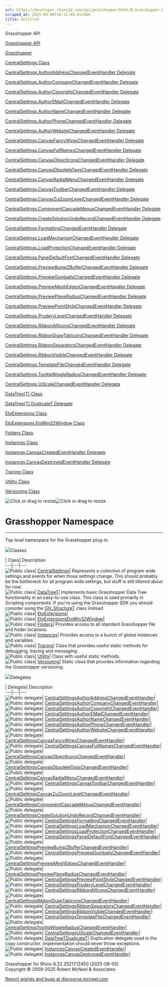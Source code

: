 ```yaml
---
url: https://developer.rhino3d.com/api/grasshopper/html/N_Grasshopper.htm#!
scraped_at: 2025-09-08T16:11:05.913300
title: Untitled
---
```


Grasshopper API

[Grasshopper API](../html/723c01da-9986-4db2-8f53-6f3a7494df75.htm
"Grasshopper API")

[Grasshopper](../html/N_Grasshopper.htm "Grasshopper")

[CentralSettings Class](../html/T_Grasshopper_CentralSettings.htm
"CentralSettings Class")

[CentralSettings.AuthorAddressChangedEventHandler
Delegate](../html/T_Grasshopper_CentralSettings_AuthorAddressChangedEventHandler.htm
"CentralSettings.AuthorAddressChangedEventHandler Delegate")

[CentralSettings.AuthorCompanyChangedEventHandler
Delegate](../html/T_Grasshopper_CentralSettings_AuthorCompanyChangedEventHandler.htm
"CentralSettings.AuthorCompanyChangedEventHandler Delegate")

[CentralSettings.AuthorCopyrightChangedEventHandler
Delegate](../html/T_Grasshopper_CentralSettings_AuthorCopyrightChangedEventHandler.htm
"CentralSettings.AuthorCopyrightChangedEventHandler Delegate")

[CentralSettings.AuthorEMailChangedEventHandler
Delegate](../html/T_Grasshopper_CentralSettings_AuthorEMailChangedEventHandler.htm
"CentralSettings.AuthorEMailChangedEventHandler Delegate")

[CentralSettings.AuthorNameChangedEventHandler
Delegate](../html/T_Grasshopper_CentralSettings_AuthorNameChangedEventHandler.htm
"CentralSettings.AuthorNameChangedEventHandler Delegate")

[CentralSettings.AuthorPhoneChangedEventHandler
Delegate](../html/T_Grasshopper_CentralSettings_AuthorPhoneChangedEventHandler.htm
"CentralSettings.AuthorPhoneChangedEventHandler Delegate")

[CentralSettings.AuthorWebsiteChangedEventHandler
Delegate](../html/T_Grasshopper_CentralSettings_AuthorWebsiteChangedEventHandler.htm
"CentralSettings.AuthorWebsiteChangedEventHandler Delegate")

[CentralSettings.CanvasFancyWiresChangedEventHandler
Delegate](../html/T_Grasshopper_CentralSettings_CanvasFancyWiresChangedEventHandler.htm
"CentralSettings.CanvasFancyWiresChangedEventHandler Delegate")

[CentralSettings.CanvasFullNamesChangedEventHandler
Delegate](../html/T_Grasshopper_CentralSettings_CanvasFullNamesChangedEventHandler.htm
"CentralSettings.CanvasFullNamesChangedEventHandler Delegate")

[CentralSettings.CanvasObjectIconsChangedEventHandler
Delegate](../html/T_Grasshopper_CentralSettings_CanvasObjectIconsChangedEventHandler.htm
"CentralSettings.CanvasObjectIconsChangedEventHandler Delegate")

[CentralSettings.CanvasObsoleteTagsChangedEventHandler
Delegate](../html/T_Grasshopper_CentralSettings_CanvasObsoleteTagsChangedEventHandler.htm
"CentralSettings.CanvasObsoleteTagsChangedEventHandler Delegate")

[CentralSettings.CanvasRadialMenuChangedEventHandler
Delegate](../html/T_Grasshopper_CentralSettings_CanvasRadialMenuChangedEventHandler.htm
"CentralSettings.CanvasRadialMenuChangedEventHandler Delegate")

[CentralSettings.CanvasToolbarChangedEventHandler
Delegate](../html/T_Grasshopper_CentralSettings_CanvasToolbarChangedEventHandler.htm
"CentralSettings.CanvasToolbarChangedEventHandler Delegate")

[CentralSettings.CanvasZuiZoomLevelChangedEventHandler
Delegate](../html/T_Grasshopper_CentralSettings_CanvasZuiZoomLevelChangedEventHandler.htm
"CentralSettings.CanvasZuiZoomLevelChangedEventHandler Delegate")

[CentralSettings.ComponentCascadeMenusChangedEventHandler
Delegate](../html/T_Grasshopper_CentralSettings_ComponentCascadeMenusChangedEventHandler.htm
"CentralSettings.ComponentCascadeMenusChangedEventHandler Delegate")

[CentralSettings.CreateSolutionUndoRecordChangedEventHandler
Delegate](../html/T_Grasshopper_CentralSettings_CreateSolutionUndoRecordChangedEventHandler.htm
"CentralSettings.CreateSolutionUndoRecordChangedEventHandler Delegate")

[CentralSettings.FormattingChangedEventHandler
Delegate](../html/T_Grasshopper_CentralSettings_FormattingChangedEventHandler.htm
"CentralSettings.FormattingChangedEventHandler Delegate")

[CentralSettings.LoadMechanismChangedEventHandler
Delegate](../html/T_Grasshopper_CentralSettings_LoadMechanismChangedEventHandler.htm
"CentralSettings.LoadMechanismChangedEventHandler Delegate")

[CentralSettings.LoadProtectionChangedEventHandler
Delegate](../html/T_Grasshopper_CentralSettings_LoadProtectionChangedEventHandler.htm
"CentralSettings.LoadProtectionChangedEventHandler Delegate")

[CentralSettings.PanelDefaultFontChangedEventHandler
Delegate](../html/T_Grasshopper_CentralSettings_PanelDefaultFontChangedEventHandler.htm
"CentralSettings.PanelDefaultFontChangedEventHandler Delegate")

[CentralSettings.PreviewBumpZBufferChangedEventHandler
Delegate](../html/T_Grasshopper_CentralSettings_PreviewBumpZBufferChangedEventHandler.htm
"CentralSettings.PreviewBumpZBufferChangedEventHandler Delegate")

[CentralSettings.PreviewGumballsChangedEventHandler
Delegate](../html/T_Grasshopper_CentralSettings_PreviewGumballsChangedEventHandler.htm
"CentralSettings.PreviewGumballsChangedEventHandler Delegate")

[CentralSettings.PreviewMeshEdgesChangedEventHandler
Delegate](../html/T_Grasshopper_CentralSettings_PreviewMeshEdgesChangedEventHandler.htm
"CentralSettings.PreviewMeshEdgesChangedEventHandler Delegate")

[CentralSettings.PreviewPlaneRadiusChangedEventHandler
Delegate](../html/T_Grasshopper_CentralSettings_PreviewPlaneRadiusChangedEventHandler.htm
"CentralSettings.PreviewPlaneRadiusChangedEventHandler Delegate")

[CentralSettings.PreviewPointStyleChangedEventHandler
Delegate](../html/T_Grasshopper_CentralSettings_PreviewPointStyleChangedEventHandler.htm
"CentralSettings.PreviewPointStyleChangedEventHandler Delegate")

[CentralSettings.PruderyLevelChangedEventHandler
Delegate](../html/T_Grasshopper_CentralSettings_PruderyLevelChangedEventHandler.htm
"CentralSettings.PruderyLevelChangedEventHandler Delegate")

[CentralSettings.RibbonAllIconsChangedEventHandler
Delegate](../html/T_Grasshopper_CentralSettings_RibbonAllIconsChangedEventHandler.htm
"CentralSettings.RibbonAllIconsChangedEventHandler Delegate")

[CentralSettings.RibbonDrawTabIconsChangedEventHandler
Delegate](../html/T_Grasshopper_CentralSettings_RibbonDrawTabIconsChangedEventHandler.htm
"CentralSettings.RibbonDrawTabIconsChangedEventHandler Delegate")

[CentralSettings.RibbonSeparatorsChangedEventHandler
Delegate](../html/T_Grasshopper_CentralSettings_RibbonSeparatorsChangedEventHandler.htm
"CentralSettings.RibbonSeparatorsChangedEventHandler Delegate")

[CentralSettings.RibbonVisibleChangedEventHandler
Delegate](../html/T_Grasshopper_CentralSettings_RibbonVisibleChangedEventHandler.htm
"CentralSettings.RibbonVisibleChangedEventHandler Delegate")

[CentralSettings.TemplateFileChangedEventHandler
Delegate](../html/T_Grasshopper_CentralSettings_TemplateFileChangedEventHandler.htm
"CentralSettings.TemplateFileChangedEventHandler Delegate")

[CentralSettings.TooltipWiggleRadiusChangedEventHandler
Delegate](../html/T_Grasshopper_CentralSettings_TooltipWiggleRadiusChangedEventHandler.htm
"CentralSettings.TooltipWiggleRadiusChangedEventHandler Delegate")

[CentralSettings.UiScaleChangedEventHandler
Delegate](../html/T_Grasshopper_CentralSettings_UiScaleChangedEventHandler.htm
"CentralSettings.UiScaleChangedEventHandler Delegate")

[DataTree(T) Class](../html/T_Grasshopper_DataTree_1.htm "DataTree\(T\)
Class")

[DataTree(T).DuplicateT
Delegate](../html/T_Grasshopper_DataTree_1_DuplicateT.htm
"DataTree\(T\).DuplicateT Delegate")

[EtoExtensions Class](../html/T_Grasshopper_EtoExtensions.htm "EtoExtensions
Class")

[EtoExtensions.EtoWin32Window
Class](../html/T_Grasshopper_EtoExtensions_EtoWin32Window.htm
"EtoExtensions.EtoWin32Window Class")

[Folders Class](../html/T_Grasshopper_Folders.htm "Folders Class")

[Instances Class](../html/T_Grasshopper_Instances.htm "Instances Class")

[Instances.CanvasCreatedEventHandler
Delegate](../html/T_Grasshopper_Instances_CanvasCreatedEventHandler.htm
"Instances.CanvasCreatedEventHandler Delegate")

[Instances.CanvasDestroyedEventHandler
Delegate](../html/T_Grasshopper_Instances_CanvasDestroyedEventHandler.htm
"Instances.CanvasDestroyedEventHandler Delegate")

[Tracing Class](../html/T_Grasshopper_Tracing.htm "Tracing Class")

[Utility Class](../html/T_Grasshopper_Utility.htm "Utility Class")

[Versioning Class](../html/T_Grasshopper_Versioning.htm "Versioning Class")

![Click or drag to resize](../icons/TocOpen.gif)![Click or drag to
resize](../icons/TocClose.gif)

# Grasshopper Namespace  
  
---  
  
Top level namespace for the Grasshopper plug-in.

![](../icons/SectionExpanded.png)Classes

| Class| Description  
---|---|---  
![Public class](../icons/pubclass.gif)|
[CentralSettings](T_Grasshopper_CentralSettings.htm)|  Represents a collection
of program wide settings and events for when those settings change. This
should probably be the bottleneck for all program wide settings, but stuff is
still littered about for now.  
![Public class](../icons/pubclass.gif)|
[DataTreeT](T_Grasshopper_DataTree_1.htm)|  Implements basic Grasshopper Data
Tree functionality in an easy-to-use class. This class is used primarily in
Scripting components. If you're using the Grasshopper SDK you should consider
using the [GH_StructureT](T_Grasshopper_Kernel_Data_GH_Structure_1.htm) class
instead.  
![Public class](../icons/pubclass.gif)|
[EtoExtensions](T_Grasshopper_EtoExtensions.htm)|  
![Public class](../icons/pubclass.gif)|
[EtoExtensionsEtoWin32Window](T_Grasshopper_EtoExtensions_EtoWin32Window.htm)|  
![Public class](../icons/pubclass.gif)| [Folders](T_Grasshopper_Folders.htm)|
Provides access to all standard Grasshopper file and folder locations.  
![Public class](../icons/pubclass.gif)|
[Instances](T_Grasshopper_Instances.htm)|  Provides access to a bunch of
global instances and variables.  
![Public class](../icons/pubclass.gif)| [Tracing](T_Grasshopper_Tracing.htm)|
Class that provides useful static methods for debugging, tracing and
messaging.  
![Public class](../icons/pubclass.gif)| [Utility](T_Grasshopper_Utility.htm)|
Class with useful static methods.  
![Public class](../icons/pubclass.gif)|
[Versioning](T_Grasshopper_Versioning.htm)|  Static class that provides
information regarding the Grasshopper versioning.  
  
![](../icons/SectionExpanded.png)Delegates

| Delegate| Description  
---|---|---  
![Public delegate](../icons/pubdelegate.gif)|
[CentralSettingsAuthorAddressChangedEventHandler](T_Grasshopper_CentralSettings_AuthorAddressChangedEventHandler.htm)|  
![Public delegate](../icons/pubdelegate.gif)|
[CentralSettingsAuthorCompanyChangedEventHandler](T_Grasshopper_CentralSettings_AuthorCompanyChangedEventHandler.htm)|  
![Public delegate](../icons/pubdelegate.gif)|
[CentralSettingsAuthorCopyrightChangedEventHandler](T_Grasshopper_CentralSettings_AuthorCopyrightChangedEventHandler.htm)|  
![Public delegate](../icons/pubdelegate.gif)|
[CentralSettingsAuthorEMailChangedEventHandler](T_Grasshopper_CentralSettings_AuthorEMailChangedEventHandler.htm)|  
![Public delegate](../icons/pubdelegate.gif)|
[CentralSettingsAuthorNameChangedEventHandler](T_Grasshopper_CentralSettings_AuthorNameChangedEventHandler.htm)|  
![Public delegate](../icons/pubdelegate.gif)|
[CentralSettingsAuthorPhoneChangedEventHandler](T_Grasshopper_CentralSettings_AuthorPhoneChangedEventHandler.htm)|  
![Public delegate](../icons/pubdelegate.gif)|
[CentralSettingsAuthorWebsiteChangedEventHandler](T_Grasshopper_CentralSettings_AuthorWebsiteChangedEventHandler.htm)|  
![Public delegate](../icons/pubdelegate.gif)|
[CentralSettingsCanvasFancyWiresChangedEventHandler](T_Grasshopper_CentralSettings_CanvasFancyWiresChangedEventHandler.htm)|  
![Public delegate](../icons/pubdelegate.gif)|
[CentralSettingsCanvasFullNamesChangedEventHandler](T_Grasshopper_CentralSettings_CanvasFullNamesChangedEventHandler.htm)|  
![Public delegate](../icons/pubdelegate.gif)|
[CentralSettingsCanvasObjectIconsChangedEventHandler](T_Grasshopper_CentralSettings_CanvasObjectIconsChangedEventHandler.htm)|  
![Public delegate](../icons/pubdelegate.gif)|
[CentralSettingsCanvasObsoleteTagsChangedEventHandler](T_Grasshopper_CentralSettings_CanvasObsoleteTagsChangedEventHandler.htm)|  
![Public delegate](../icons/pubdelegate.gif)|
[CentralSettingsCanvasRadialMenuChangedEventHandler](T_Grasshopper_CentralSettings_CanvasRadialMenuChangedEventHandler.htm)|  
![Public delegate](../icons/pubdelegate.gif)|
[CentralSettingsCanvasToolbarChangedEventHandler](T_Grasshopper_CentralSettings_CanvasToolbarChangedEventHandler.htm)|  
![Public delegate](../icons/pubdelegate.gif)|
[CentralSettingsCanvasZuiZoomLevelChangedEventHandler](T_Grasshopper_CentralSettings_CanvasZuiZoomLevelChangedEventHandler.htm)|  
![Public delegate](../icons/pubdelegate.gif)|
[CentralSettingsComponentCascadeMenusChangedEventHandler](T_Grasshopper_CentralSettings_ComponentCascadeMenusChangedEventHandler.htm)|  
![Public delegate](../icons/pubdelegate.gif)|
[CentralSettingsCreateSolutionUndoRecordChangedEventHandler](T_Grasshopper_CentralSettings_CreateSolutionUndoRecordChangedEventHandler.htm)|  
![Public delegate](../icons/pubdelegate.gif)|
[CentralSettingsFormattingChangedEventHandler](T_Grasshopper_CentralSettings_FormattingChangedEventHandler.htm)|  
![Public delegate](../icons/pubdelegate.gif)|
[CentralSettingsLoadMechanismChangedEventHandler](T_Grasshopper_CentralSettings_LoadMechanismChangedEventHandler.htm)|  
![Public delegate](../icons/pubdelegate.gif)|
[CentralSettingsLoadProtectionChangedEventHandler](T_Grasshopper_CentralSettings_LoadProtectionChangedEventHandler.htm)|  
![Public delegate](../icons/pubdelegate.gif)|
[CentralSettingsPanelDefaultFontChangedEventHandler](T_Grasshopper_CentralSettings_PanelDefaultFontChangedEventHandler.htm)|  
![Public delegate](../icons/pubdelegate.gif)|
[CentralSettingsPreviewBumpZBufferChangedEventHandler](T_Grasshopper_CentralSettings_PreviewBumpZBufferChangedEventHandler.htm)|  
![Public delegate](../icons/pubdelegate.gif)|
[CentralSettingsPreviewGumballsChangedEventHandler](T_Grasshopper_CentralSettings_PreviewGumballsChangedEventHandler.htm)|  
![Public delegate](../icons/pubdelegate.gif)|
[CentralSettingsPreviewMeshEdgesChangedEventHandler](T_Grasshopper_CentralSettings_PreviewMeshEdgesChangedEventHandler.htm)|  
![Public delegate](../icons/pubdelegate.gif)|
[CentralSettingsPreviewPlaneRadiusChangedEventHandler](T_Grasshopper_CentralSettings_PreviewPlaneRadiusChangedEventHandler.htm)|  
![Public delegate](../icons/pubdelegate.gif)|
[CentralSettingsPreviewPointStyleChangedEventHandler](T_Grasshopper_CentralSettings_PreviewPointStyleChangedEventHandler.htm)|  
![Public delegate](../icons/pubdelegate.gif)|
[CentralSettingsPruderyLevelChangedEventHandler](T_Grasshopper_CentralSettings_PruderyLevelChangedEventHandler.htm)|  
![Public delegate](../icons/pubdelegate.gif)|
[CentralSettingsRibbonAllIconsChangedEventHandler](T_Grasshopper_CentralSettings_RibbonAllIconsChangedEventHandler.htm)|  
![Public delegate](../icons/pubdelegate.gif)|
[CentralSettingsRibbonDrawTabIconsChangedEventHandler](T_Grasshopper_CentralSettings_RibbonDrawTabIconsChangedEventHandler.htm)|  
![Public delegate](../icons/pubdelegate.gif)|
[CentralSettingsRibbonSeparatorsChangedEventHandler](T_Grasshopper_CentralSettings_RibbonSeparatorsChangedEventHandler.htm)|  
![Public delegate](../icons/pubdelegate.gif)|
[CentralSettingsRibbonVisibleChangedEventHandler](T_Grasshopper_CentralSettings_RibbonVisibleChangedEventHandler.htm)|  
![Public delegate](../icons/pubdelegate.gif)|
[CentralSettingsTemplateFileChangedEventHandler](T_Grasshopper_CentralSettings_TemplateFileChangedEventHandler.htm)|  
![Public delegate](../icons/pubdelegate.gif)|
[CentralSettingsTooltipWiggleRadiusChangedEventHandler](T_Grasshopper_CentralSettings_TooltipWiggleRadiusChangedEventHandler.htm)|  
![Public delegate](../icons/pubdelegate.gif)|
[CentralSettingsUiScaleChangedEventHandler](T_Grasshopper_CentralSettings_UiScaleChangedEventHandler.htm)|  
![Public delegate](../icons/pubdelegate.gif)|
[DataTreeTDuplicateT](T_Grasshopper_DataTree_1_DuplicateT.htm)|  Duplication
delegate used in the copy constructor. Implementation should never throw
exceptions.  
![Public delegate](../icons/pubdelegate.gif)|
[InstancesCanvasCreatedEventHandler](T_Grasshopper_Instances_CanvasCreatedEventHandler.htm)|  
![Public delegate](../icons/pubdelegate.gif)|
[InstancesCanvasDestroyedEventHandler](T_Grasshopper_Instances_CanvasDestroyedEventHandler.htm)|  
  
Grasshopper for Rhino 8.22.25217.12450 (2025-08-05)  
Copyright © 2009-2025 Robert McNeel & Associates

[Report wishes and bugs at
discourse.mcneel.com](https://discourse.mcneel.com/c/grasshopper)

